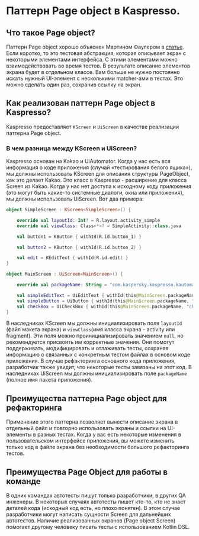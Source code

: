 # Паттерн Page object в Kaspresso.

## Что такое Page object? 

Паттерн Page object хорошо объяснен Мартином Фаулером в [статье](https://martinfowler.com/bliki/PageObject.html). Если коротко, то это тестовая абстракция, которая описывает экран с некоторыми элементами интерфейса. С этими элементами можно взаимодействовать во время тестов. В результате описание элементов экрана будет в отдельном классе. Вам больше не нужно постоянно искать нужный UI-элемент с несколькими matcher-ами в тестах. Это можно сделать один раз, сохранив ссылку на экран.

## Как реализован паттерн Page object в Kaspresso?

Kaspresso предоставляет `KScreen` и `UiScreen` в качестве реализации паттерна Page object.

### В чем разница между KScreen и UiScreen?

Kaspresso основан на Kakao и UiAutomator. 
Когда у нас есть вся информация о коде приложения (случай «тестирования белого ящика»), мы должны использовать KScreen для описания структуры PageObject, как это делает Kakao. Это класс в Kaspresso - расширение для класса Screen из Kakao.
Когда у нас нет доступа к исходному коду приложения (это могут быть какие-то системные диалоги, окна или приложения), мы должны использовать UiScreen.
Вот два примера:

```kotlin
object SimpleScreen : KScreen<SimpleScreen>() {

    override val layoutId: Int? = R.layout.activity_simple
    override val viewClass: Class<*>? = SimpleActivity::class.java

    val button1 = KButton { withId(R.id.button_1) }

    val button2 = KButton { withId(R.id.button_2) }

    val edit = KEditText { withId(R.id.edit) }
}

object MainScreen : UiScreen<MainScreen>() {

    override val packageName: String = "com.kaspersky.kaspresso.kautomatorsample"

    val simpleEditText = UiEditText { withId(this@MainScreen.packageName, "editText") }
    val simpleButton = UiButton { withId(this@MainScreen.packageName, "button") }
    val checkBox = UiCheckBox { withId(this@MainScreen.packageName, "checkBox") }
}
```

В наследниках KScreen мы должны инициализировать поля `layoutId` (файл макета экрана) и `viewClass`(имя класса экрана - activity или fragment). Эти поля можно проинициализировать значением `null`, но рекомендуется присвоить им корректные значения. Они помогут поддерживать, модифицировать и отлаживать тесты, сохраняя информацию о связанных с конкретным тестом файлах в основом коде приложения. В случае рефакторинга основного кода приложения, разработчик также увидит, что некоторые тесты завязаны на этот код.
В наследниках UiScreen мы должны инициализировать поле `packageName` (полное имя пакета приложения). 

## Преимущества паттерна Page object для рефакторинга
Применение этого паттерна позволяет вынести описание экрана в отдельный файл и повторно использовать экраны и ссылки на UI-элементы в разных тестах. Когда у вас есть некоторые изменения в пользовательском интерфейсе приложения, вы можете изменить только код в файле экрана без необходимости большого рефакторинга тестов. 

## Преимущества Page Object для работы в команде
В одних командах автотесты пишут только разработчики, в других QA инженеры. В некоторых случаях автотесты пишет кто-то, кто не знает деталей кода (исходный код есть, но плохо понятен). В этом случае разработчики могут написать сущности Screen для дальнейших автотестов. Наличие реализованных экранов (Page object Screen) помогает другому человеку писать тесты с использованием Kotlin DSL. 
